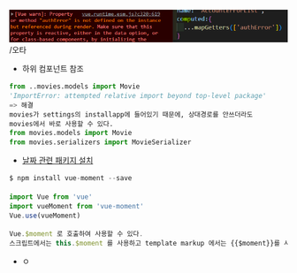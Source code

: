 ![image-20220523221118244](images/image-20220523221118244.png)/오타

- 하위 컴포넌트 참조

```python
from ..movies.models import Movie
'ImportError: attempted relative import beyond top-level package'
=> 해결
movies가 settings의 installapp에 들어있기 때문에, 상대경로를 안쓰더라도
movies에서 바로 사용할 수 있다.
from movies.models import Movie
from movies.serializers import MovieSerializer
```



- [날짜 관련 패키지 설치](https://erim1005.tistory.com/entry/vue-moment-%EC%A0%81%EC%9A%A9-%EB%B0%8F-%EC%82%AC%EC%9A%A9-%EB%B0%A9%EB%B2%95)

```js
$ npm install vue-moment --save

import Vue from 'vue'
import vueMoment from 'vue-moment'
Vue.use(vueMoment)

Vue.$moment 로 호출하여 사용할 수 있다. 
스크립트에서는 this.$moment 를 사용하고 template markup 에서는 {{$moment}}를 사용
```



- ㅇ

```js
```









